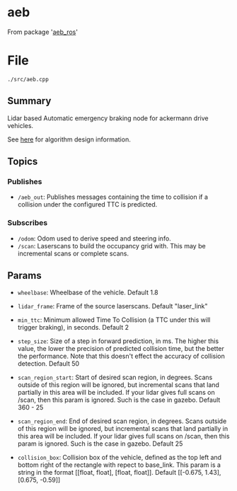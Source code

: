 # aeb
From package '[aeb_ros](https://github.com/ISC-Project-Phoenix/aeb_ros)'
# File
`./src/aeb.cpp`

## Summary 
 Lidar based Automatic emergency braking node for ackermann drive vehicles.

See [here](https://github.com/ISC-Project-Phoenix/design/blob/main/software/embed/AEB.md) for algorithm design information.

## Topics

### Publishes
- `/aeb_out`: Publishes messages containing the time to collision if a collision under the configured TTC is predicted.

### Subscribes
- `/odom`: Odom used to derive speed and steering info.
- `/scan`: Laserscans to build the occupancy grid with. This may be incremental scans or complete scans.

## Params
- `wheelbase`: Wheelbase of the vehicle. Default 1.8
- `lidar_frame`: Frame of the source laserscans. Default "laser_link"
- `min_ttc`: Minimum allowed Time To Collision (a TTC under this will trigger braking), in seconds. Default 2
- `step_size`: Size of a step in forward prediction, in ms. The higher this value, the lower the precision of predicted collision time,
but the better the performance. Note that this doesn't effect the accuracy of collision detection.
Default 50

- `scan_region_start`: Start of desired scan region, in degrees. Scans outside of this region will be ignored, but incremental scans that land
partially in this area will be included. If your lidar gives full scans on /scan, then this param is ignored. Such is the
case in gazebo. Default 360 - 25

- `scan_region_end`: End of desired scan region, in degrees. Scans outside of this region will be ignored, but incremental scans that land
partially in this area will be included. If your lidar gives full scans on /scan, then this param is ignored. Such is the
case in gazebo. Default 25

- `collision_box`: Collision box of the vehicle, defined as the top left and bottom right of the rectangle with repect to base_link.
This param is a string in the format [[float, float], [float, float]].
Default [[-0.675, 1.43],[0.675, -0.59]]


